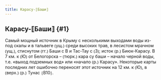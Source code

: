 ```yaml
---
title: Карасу-⟦Баши⟧
---
```

## Карасу-⟦Баши⟧ {#1}

Самый мощный источник в Крыму с несколькими выходами воды из-под скалы и в тальвеге ⦅ущ.⦆ среди высоких трав, в лесистом мрачном ⦅ущ.⦆, стиснутом ⦅гг.⦆ Баши с В и Тас-Тау с ⦅З⦆; исток ⦅р.⦆ Биюк-Карасу. В 7 км. к ⦅Ю⦆ от Белогорска – ⦅тюрк.⦆ кара су баши – начало черной воды, т.е. «выход подземных вод» или «начало ⦅р.⦆ Карасу». Некоторые карты последних лет ошибочно переносят этот источник на 12 км. к ⦅Ю⦆, в ⦅верх.⦆ ⦅р.⦆ Тунас ⦃В10⦄.
